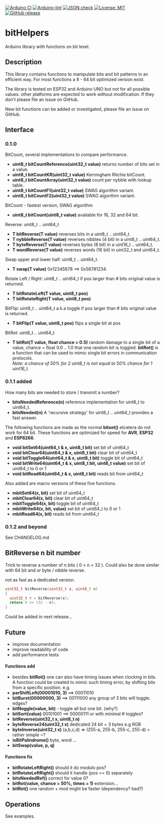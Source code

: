 
[![Arduino CI](https://github.com/RobTillaart/bitHelpers/workflows/Arduino%20CI/badge.svg)](https://github.com/marketplace/actions/arduino_ci)
[![Arduino-lint](https://github.com/RobTillaart/bitHelpers/actions/workflows/arduino-lint.yml/badge.svg)](https://github.com/RobTillaart/bitHelpers/actions/workflows/arduino-lint.yml)
[![JSON check](https://github.com/RobTillaart/bitHelpers/actions/workflows/jsoncheck.yml/badge.svg)](https://github.com/RobTillaart/bitHelpers/actions/workflows/jsoncheck.yml)
[![License: MIT](https://img.shields.io/badge/license-MIT-green.svg)](https://github.com/RobTillaart/bitHelpers/blob/master/LICENSE)
[![GitHub release](https://img.shields.io/github/release/RobTillaart/bitHelpers.svg?maxAge=3600)](https://github.com/RobTillaart/bitHelpers/releases)


# bitHelpers

Arduino library with functions on bit level.


## Description

This library contains functions to manipulate bits and bit patterns in an 
efficient way. 
For most functions a 8 - 64 bit optimized version exist. 

The library is tested on ESP32 and Arduino UNO but not for all possible values. 
other platforms are expected to work without modification. 
If they don't please file an issue on GitHub.

New bit functions can be added or investigated, please file an issue on GitHub.


## Interface


### 0.1.0

BitCount, several implementations to compare performance.

- **uint8_t bitCountReference(uint32_t value)** returns number of bits set in a value.
- **uint8_t bitCountKR(uint32_t value)** Kerningham Ritchie bitCount.
- **uint8_t bitCountArray(uint32_t value)** count per nybble with lookup table.
- **uint8_t bitCountF1(uint32_t value)** SWAG algorithm variant.
- **uint8_t bitCountF2(uint32_t value)** SWAG algorithm variant.

BitCount - fastest version, SWAG algorithm

- **uint8_t  bitCount(uint8_t value)** available for 16, 32 and 64 bit.

Reverse: uint8_t .. uint64_t

- **T bitReverse(T value)** reverses bits in a uint8_t .. uint64_t.
- **T nybbleReverse(T value)** reverses nibbles (4 bit) in a uint8_t .. uint64_t.
- **T byteReverse(T value)** reverses bytes (8 bit) in a uint16_t .. uint64_t.
- **T wordReverse(T value)** reverses words (16 bit) in uint32_t and uint64_t.

Swap upper and lower half: uint8_t .. uint64_t.

- **T swap(T value)** 0x12345678 ==> 0x56781234.

Rotate Left / Right: uint8_t .. uint64_t
if pos larger than # bits original value is returned.

- **T bitRotateLeft(T value, uint8_t pos)**
- **T bitRotateRight(T value, uint8_t pos)** 

BitFlip: uint8_t .. uint64_t  a.k.a toggle
if pos larger than # bits original value is returned.

- **T bitFlip(T value, uint8_t pos)** flips a single bit at pos

BitRot: uint8_t .. uint64_t

- **T bitRot(T value, float chance = 0.5)** random damage to a single bit of a value,
chance = float 0.0 .. 1.0 that one random bit is toggled. 
**bitRot()** is a function that can be used to mimic single bit errors in communication protocols.  
*Note: a chance of 50% for 2 uint8_t is not equal to 50% chance for 1 uint16_t.*


### 0.1.1 added

How many bits are needed to store / transmit a number?

- **bitsNeededReference(n)** reference implementation for uint8_t to uint64_t.
- **bitsNeeded(n)** A 'recursive strategy' for uint8_t .. uint64_t provides a fast answer. 

The following functions are made as the normal **bitset()** etcetera do not work for 64 bit.
These functions are optimized for speed for **AVR**, **ESP32** and **ESP8266**. 

- **void bitSet64(uint64_t & x, uint8_t bit)** set bit of uint64_t
- **void bitClear64(uint64_t & x, uint8_t bit)** clear bit of uint64_t
- **void bitToggle64(uint64_t & x, uint8_t bit)** toggle bit of uint64_t
- **void bitWrite64(uint64_t & x, uint8_t bit, uint8_t value)** set bit of uint64_t to 0 or 1
- **void bitRead64(uint64_t & x, uint8_t bit)** reads bit from uint64_t 

Also added are macro versions of these five functions.

- **mbitSet64(x, bit)** set bit of uint64_t
- **mbitClear64(x, bit)** clear bit of uint64_t
- **mbitToggle64(x, bit)** toggle bit of uint64_t
- **mbitWrite64(x, bit, value)** set bit of uint64_t to 0 or 1
- **mbitRead64(x, bit)** reads bit from uint64_t 


### 0.1.2 and beyond

See CHANGELOG.md


## BitReverse n bit number

Trick to reverse a number of n bits  ( 0 < n < 32 ).
Could also be done similar with 64 bit and or byte / nibble reverse.

not as fast as a dedicated version.
```cpp
uint32_t bitReverse(uint32_t x, uint8_t n)
{
  uint32_t r = bitReverse(x);
  return r >> (32 - n);
}
```
Could be added in next release...


## Future

- improve documentation
- improve readability of code
- add performance tests


#### Functions add

- besides **bitRot()** one can also have timing issues when clocking in bits. 
A function could be created to mimic such timing error, by shifting bits from a 
specific position. e.g. 
- **parShiftLeft(00001010, 3)** ==> 00011010
- **bitBurst(00000000, 3)** ==>  00111000 any group of 3 bits will toggle. edges?
- **bitNoggle(value, bit)** - toggle all but one bit. (why?)
- **bitSort(value)** 00101001 ==> 00000111
or with minimal # toggles?
- **bitReverse(uint32_t x, uint8_t n)**
- **byteReverse24(uint32_t x)** dedicated 24 bit = 3 bytes e.g RGB
- **byteInverse(uint32_t x)**  (a,b,c,d) => (255-a, 255-b, 255-c, 255-d) = rather simple ~?
- **isBitPalindrome()** byte, word ...
- **bitSwap(value, p, q)**


#### Functions fix

- **bitRotateLeftRight()** should it do modulo pos?
- **bitRotateLeftRight()** should it handle (pos == 0) separately
- **bitsNeededRef()** correct for value 0?
- **bitRot(value, chance = 50%, times = 1)** extension...
- **bitRot()** one random + mod might be faster (dependency? bad?)


## Operations

See examples.
